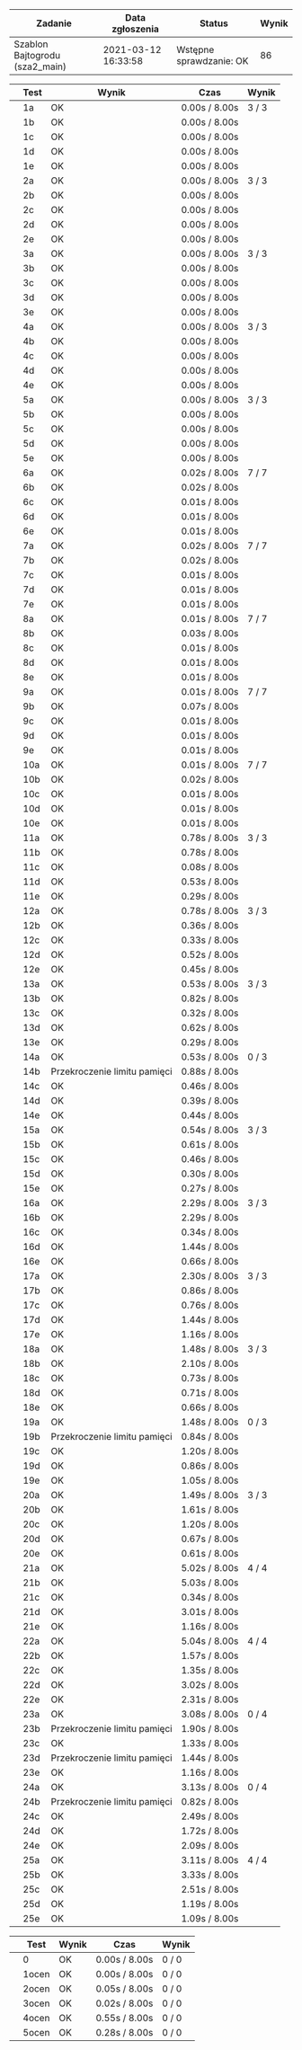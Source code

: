 | Zadanie | Data zgłoszenia | Status | Wynik |
| --- | --- | --- | --- |
| Szablon Bajtogrodu (sza2_main)  | 2021-03-12 16:33:58 |  Wstępne sprawdzanie: OK  |  86  |

|  | Test | Wynik | Czas | Wynik |
| --- | --- | --- | --- | --- |
|  |  1a      |  OK  |  0.00s / 8.00s  |  3 / 3  |
|  |  1b      |  OK  |  0.00s / 8.00s  |
|  |  1c      |  OK  |  0.00s / 8.00s  |
|  |  1d      |  OK  |  0.00s / 8.00s  |
|  |  1e      |  OK  |  0.00s / 8.00s  |
|  |  2a      |  OK  |  0.00s / 8.00s  |  3 / 3  |
|  |  2b      |  OK  |  0.00s / 8.00s  |
|  |  2c      |  OK  |  0.00s / 8.00s  |
|  |  2d      |  OK  |  0.00s / 8.00s  |
|  |  2e      |  OK  |  0.00s / 8.00s  |
|  |  3a      |  OK  |  0.00s / 8.00s  |  3 / 3  |
|  |  3b      |  OK  |  0.00s / 8.00s  |
|  |  3c      |  OK  |  0.00s / 8.00s  |
|  |  3d      |  OK  |  0.00s / 8.00s  |
|  |  3e      |  OK  |  0.00s / 8.00s  |
|  |  4a      |  OK  |  0.00s / 8.00s  |  3 / 3  |
|  |  4b      |  OK  |  0.00s / 8.00s  |
|  |  4c      |  OK  |  0.00s / 8.00s  |
|  |  4d      |  OK  |  0.00s / 8.00s  |
|  |  4e      |  OK  |  0.00s / 8.00s  |
|  |  5a      |  OK  |  0.00s / 8.00s  |  3 / 3  |
|  |  5b      |  OK  |  0.00s / 8.00s  |
|  |  5c      |  OK  |  0.00s / 8.00s  |
|  |  5d      |  OK  |  0.00s / 8.00s  |
|  |  5e      |  OK  |  0.00s / 8.00s  |
|  |  6a      |  OK  |  0.02s / 8.00s  |  7 / 7  |
|  |  6b      |  OK  |  0.02s / 8.00s  |
|  |  6c      |  OK  |  0.01s / 8.00s  |
|  |  6d      |  OK  |  0.01s / 8.00s  |
|  |  6e      |  OK  |  0.01s / 8.00s  |
|  |  7a      |  OK  |  0.02s / 8.00s  |  7 / 7  |
|  |  7b      |  OK  |  0.02s / 8.00s  |
|  |  7c      |  OK  |  0.01s / 8.00s  |
|  |  7d      |  OK  |  0.01s / 8.00s  |
|  |  7e      |  OK  |  0.01s / 8.00s  |
|  |  8a      |  OK  |  0.01s / 8.00s  |  7 / 7  |
|  |  8b      |  OK  |  0.03s / 8.00s  |
|  |  8c      |  OK  |  0.01s / 8.00s  |
|  |  8d      |  OK  |  0.01s / 8.00s  |
|  |  8e      |  OK  |  0.01s / 8.00s  |
|  |  9a      |  OK  |  0.01s / 8.00s  |  7 / 7  |
|  |  9b      |  OK  |  0.07s / 8.00s  |
|  |  9c      |  OK  |  0.01s / 8.00s  |
|  |  9d      |  OK  |  0.01s / 8.00s  |
|  |  9e      |  OK  |  0.01s / 8.00s  |
|  |  10a      |  OK  |  0.01s / 8.00s  |  7 / 7  |
|  |  10b      |  OK  |  0.02s / 8.00s  |
|  |  10c      |  OK  |  0.01s / 8.00s  |
|  |  10d      |  OK  |  0.01s / 8.00s  |
|  |  10e      |  OK  |  0.01s / 8.00s  |
|  |  11a      |  OK  |  0.78s / 8.00s  |  3 / 3  |
|  |  11b      |  OK  |  0.78s / 8.00s  |
|  |  11c      |  OK  |  0.08s / 8.00s  |
|  |  11d      |  OK  |  0.53s / 8.00s  |
|  |  11e      |  OK  |  0.29s / 8.00s  |
|  |  12a      |  OK  |  0.78s / 8.00s  |  3 / 3  |
|  |  12b      |  OK  |  0.36s / 8.00s  |
|  |  12c      |  OK  |  0.33s / 8.00s  |
|  |  12d      |  OK  |  0.52s / 8.00s  |
|  |  12e      |  OK  |  0.45s / 8.00s  |
|  |  13a      |  OK  |  0.53s / 8.00s  |  3 / 3  |
|  |  13b      |  OK  |  0.82s / 8.00s  |
|  |  13c      |  OK  |  0.32s / 8.00s  |
|  |  13d      |  OK  |  0.62s / 8.00s  |
|  |  13e      |  OK  |  0.29s / 8.00s  |
|  |  14a      |  OK  |  0.53s / 8.00s  |  0 / 3  |
|  |  14b      |  Przekroczenie limitu pamięci  |  0.88s / 8.00s  |
|  |  14c      |  OK  |  0.46s / 8.00s  |
|  |  14d      |  OK  |  0.39s / 8.00s  |
|  |  14e      |  OK  |  0.44s / 8.00s  |
|  |  15a      |  OK  |  0.54s / 8.00s  |  3 / 3  |
|  |  15b      |  OK  |  0.61s / 8.00s  |
|  |  15c      |  OK  |  0.46s / 8.00s  |
|  |  15d      |  OK  |  0.30s / 8.00s  |
|  |  15e      |  OK  |  0.27s / 8.00s  |
|  |  16a      |  OK  |  2.29s / 8.00s  |  3 / 3  |
|  |  16b      |  OK  |  2.29s / 8.00s  |
|  |  16c      |  OK  |  0.34s / 8.00s  |
|  |  16d      |  OK  |  1.44s / 8.00s  |
|  |  16e      |  OK  |  0.66s / 8.00s  |
|  |  17a      |  OK  |  2.30s / 8.00s  |  3 / 3  |
|  |  17b      |  OK  |  0.86s / 8.00s  |
|  |  17c      |  OK  |  0.76s / 8.00s  |
|  |  17d      |  OK  |  1.44s / 8.00s  |
|  |  17e      |  OK  |  1.16s / 8.00s  |
|  |  18a      |  OK  |  1.48s / 8.00s  |  3 / 3  |
|  |  18b      |  OK  |  2.10s / 8.00s  |
|  |  18c      |  OK  |  0.73s / 8.00s  |
|  |  18d      |  OK  |  0.71s / 8.00s  |
|  |  18e      |  OK  |  0.66s / 8.00s  |
|  |  19a      |  OK  |  1.48s / 8.00s  |  0 / 3  |
|  |  19b      |  Przekroczenie limitu pamięci  |  0.84s / 8.00s  |
|  |  19c      |  OK  |  1.20s / 8.00s  |
|  |  19d      |  OK  |  0.86s / 8.00s  |
|  |  19e      |  OK  |  1.05s / 8.00s  |
|  |  20a      |  OK  |  1.49s / 8.00s  |  3 / 3  |
|  |  20b      |  OK  |  1.61s / 8.00s  |
|  |  20c      |  OK  |  1.20s / 8.00s  |
|  |  20d      |  OK  |  0.67s / 8.00s  |
|  |  20e      |  OK  |  0.61s / 8.00s  |
|  |  21a      |  OK  |  5.02s / 8.00s  |  4 / 4  |
|  |  21b      |  OK  |  5.03s / 8.00s  |
|  |  21c      |  OK  |  0.34s / 8.00s  |
|  |  21d      |  OK  |  3.01s / 8.00s  |
|  |  21e      |  OK  |  1.16s / 8.00s  |
|  |  22a      |  OK  |  5.04s / 8.00s  |  4 / 4  |
|  |  22b      |  OK  |  1.57s / 8.00s  |
|  |  22c      |  OK  |  1.35s / 8.00s  |
|  |  22d      |  OK  |  3.02s / 8.00s  |
|  |  22e      |  OK  |  2.31s / 8.00s  |
|  |  23a      |  OK  |  3.08s / 8.00s  |  0 / 4  |
|  |  23b      |  Przekroczenie limitu pamięci  |  1.90s / 8.00s  |
|  |  23c      |  OK  |  1.33s / 8.00s  |
|  |  23d      |  Przekroczenie limitu pamięci  |  1.44s / 8.00s  |
|  |  23e      |  OK  |  1.16s / 8.00s  |
|  |  24a      |  OK  |  3.13s / 8.00s  |  0 / 4  |
|  |  24b      |  Przekroczenie limitu pamięci  |  0.82s / 8.00s  |
|  |  24c      |  OK  |  2.49s / 8.00s  |
|  |  24d      |  OK  |  1.72s / 8.00s  |
|  |  24e      |  OK  |  2.09s / 8.00s  |
|  |  25a      |  OK  |  3.11s / 8.00s  |  4 / 4  |
|  |  25b      |  OK  |  3.33s / 8.00s  |
|  |  25c      |  OK  |  2.51s / 8.00s  |
|  |  25d      |  OK  |  1.19s / 8.00s  |
|  |  25e      |  OK  |  1.09s / 8.00s  |

|  | Test | Wynik | Czas | Wynik |
| --- | --- | --- | --- | --- |
|  |  0      |  OK  |  0.00s / 8.00s  |  0 / 0  |
|  |  1ocen      |  OK  |  0.00s / 8.00s  |  0 / 0  |
|  |  2ocen      |  OK  |  0.05s / 8.00s  |  0 / 0  |
|  |  3ocen      |  OK  |  0.02s / 8.00s  |  0 / 0  |
|  |  4ocen      |  OK  |  0.55s / 8.00s  |  0 / 0  |
|  |  5ocen      |  OK  |  0.28s / 8.00s  |  0 / 0  |
